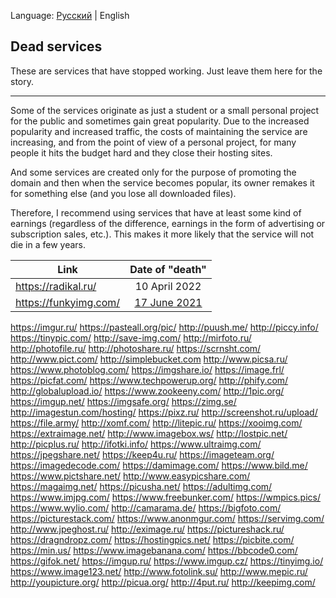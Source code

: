 Language: [Русский](Dead_services_RU.md) | English

## Dead services

These are services that have stopped working. Just leave them here for the story.

---

Some of the services originate as just a student or a small personal project for the public and sometimes gain great popularity. Due to the increased popularity and increased traffic, the costs of maintaining the service are increasing, and from the point of view of a personal project, for many people it hits the budget hard and they close their hosting sites.

And some services are created only for the purpose of promoting the domain and then when the service becomes popular, its owner remakes it for something else (and you lose all downloaded files).

Therefore, I recommend using services that have at least some kind of earnings (regardless of the difference, earnings in the form of advertising or subscription sales, etc.). This makes it more likely that the service will not die in a few years.

Link | Date of "death"
--- | :-:
https://radikal.ru/ | 10 April 2022
https://funkyimg.com/ | [17 June 2021](https://www.notion.so/FunkyIMG-is-DOWN-c5d5047d15384598b0db4f05953a9633)
https://imgur.ru/
https://pasteall.org/pic/
http://puush.me/
http://piccy.info/
https://tinypic.com/
http://save-img.com/
http://mirfoto.ru/
http://photofile.ru/
http://photoshare.ru/
https://scrnsht.com/
http://www.pict.com/
http://simplebucket.com
http://www.picsa.ru/
https://www.photoblog.com/
https://imgshare.io/
https://image.frl/
https://picfat.com/
https://www.techpowerup.org/
http://phify.com/
http://globalupload.io/
https://www.zookeeny.com/
http://1pic.org/
https://imgup.net/
https://imgsafe.org/
https://zimg.se/
http://imagestun.com/hosting/
https://pixz.ru/
http://screenshot.ru/upload/
https://file.army/
http://xomf.com/
http://litepic.ru/
https://xooimg.com/
https://extraimage.net/
http://www.imagebox.ws/
http://lostpic.net/
http://picplus.ru/
http://ifotki.info/
https://www.ultraimg.com/
https://jpegshare.net/
https://keep4u.ru/
https://imageteam.org/
https://imagedecode.com/
https://damimage.com/
https://www.bild.me/
https://www.pictshare.net/
http://www.easypicshare.com/
https://magaimg.net/
https://picusha.net/
https://adultimg.com/
https://www.imjpg.com/
https://www.freebunker.com/
https://wmpics.pics/
https://www.wylio.com/
http://camarama.de/
https://bigfoto.com/
https://picturestack.com/
https://www.anonmgur.com/
https://servimg.com/
http://www.jpeghost.ru/
http://eximage.ru/
https://pictureshack.ru/
https://dragndropz.com/
https://hostingpics.net/
https://picbite.com/
https://min.us/
https://www.imagebanana.com/
https://bbcode0.com/
https://gifok.net/
https://imgup.ru/
https://www.imgup.cz/
https://tinyimg.io/
https://www.image123.net/
http://www.fotolink.su/
http://www.mepic.ru/
http://youpicture.org/
http://picua.org/
http://4put.ru/
http://keepimg.com/